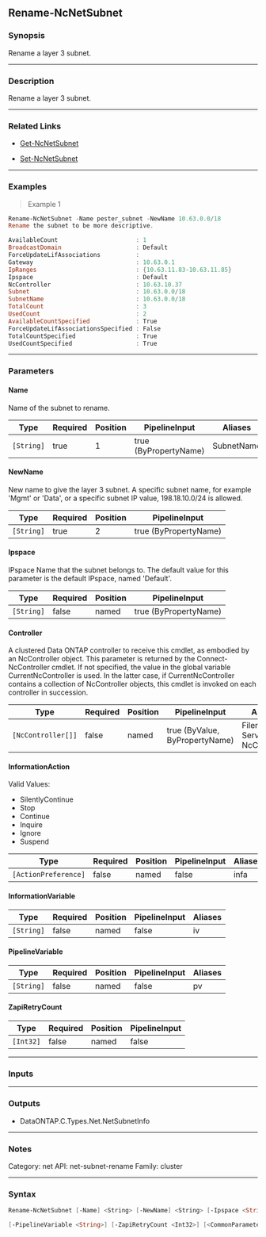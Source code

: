 Rename-NcNetSubnet
------------------

### Synopsis
Rename a layer 3 subnet.

---

### Description

Rename a layer 3 subnet.

---

### Related Links
* [Get-NcNetSubnet](Get-NcNetSubnet)

* [Set-NcNetSubnet](Set-NcNetSubnet)

---

### Examples
> Example 1

```PowerShell
Rename-NcNetSubnet -Name pester_subnet -NewName 10.63.0.0/18
Rename the subnet to be more descriptive.

AvailableCount                      : 1
BroadcastDomain                     : Default
ForceUpdateLifAssociations          :
Gateway                             : 10.63.0.1
IpRanges                            : {10.63.11.83-10.63.11.85}
Ipspace                             : Default
NcController                        : 10.63.10.37
Subnet                              : 10.63.0.0/18
SubnetName                          : 10.63.0.0/18
TotalCount                          : 3
UsedCount                           : 2
AvailableCountSpecified             : True
ForceUpdateLifAssociationsSpecified : False
TotalCountSpecified                 : True
UsedCountSpecified                  : True

```

---

### Parameters
#### **Name**
Name of the subnet to rename.

|Type      |Required|Position|PipelineInput        |Aliases   |
|----------|--------|--------|---------------------|----------|
|`[String]`|true    |1       |true (ByPropertyName)|SubnetName|

#### **NewName**
New name to give the layer 3 subnet.  A specific subnet name, for example 'Mgmt' or 'Data', or a specific subnet IP value, 198.18.10.0/24 is allowed.

|Type      |Required|Position|PipelineInput        |
|----------|--------|--------|---------------------|
|`[String]`|true    |2       |true (ByPropertyName)|

#### **Ipspace**
IPspace Name that the subnet belongs to.  The default value for this parameter is the default IPspace, named 'Default'.

|Type      |Required|Position|PipelineInput        |
|----------|--------|--------|---------------------|
|`[String]`|false   |named   |true (ByPropertyName)|

#### **Controller**
A clustered Data ONTAP controller to receive this cmdlet, as embodied by an NcController object.  This parameter is returned by the Connect-NcController cmdlet.  If not specified, the value in the global variable CurrentNcController is used.  In the latter case, if CurrentNcController contains a collection of NcController objects, this cmdlet is invoked on each controller in succession.

|Type              |Required|Position|PipelineInput                 |Aliases                          |
|------------------|--------|--------|------------------------------|---------------------------------|
|`[NcController[]]`|false   |named   |true (ByValue, ByPropertyName)|Filer<br/>Server<br/>NcController|

#### **InformationAction**

Valid Values:

* SilentlyContinue
* Stop
* Continue
* Inquire
* Ignore
* Suspend

|Type                |Required|Position|PipelineInput|Aliases|
|--------------------|--------|--------|-------------|-------|
|`[ActionPreference]`|false   |named   |false        |infa   |

#### **InformationVariable**

|Type      |Required|Position|PipelineInput|Aliases|
|----------|--------|--------|-------------|-------|
|`[String]`|false   |named   |false        |iv     |

#### **PipelineVariable**

|Type      |Required|Position|PipelineInput|Aliases|
|----------|--------|--------|-------------|-------|
|`[String]`|false   |named   |false        |pv     |

#### **ZapiRetryCount**

|Type     |Required|Position|PipelineInput|
|---------|--------|--------|-------------|
|`[Int32]`|false   |named   |false        |

---

### Inputs

---

### Outputs
* DataONTAP.C.Types.Net.NetSubnetInfo

---

### Notes
Category: net
API: net-subnet-rename
Family: cluster

---

### Syntax
```PowerShell
Rename-NcNetSubnet [-Name] <String> [-NewName] <String> [-Ipspace <String>] [-Controller <NcController[]>] [-InformationAction <ActionPreference>] [-InformationVariable <String>] 
```
```PowerShell
[-PipelineVariable <String>] [-ZapiRetryCount <Int32>] [<CommonParameters>]
```
